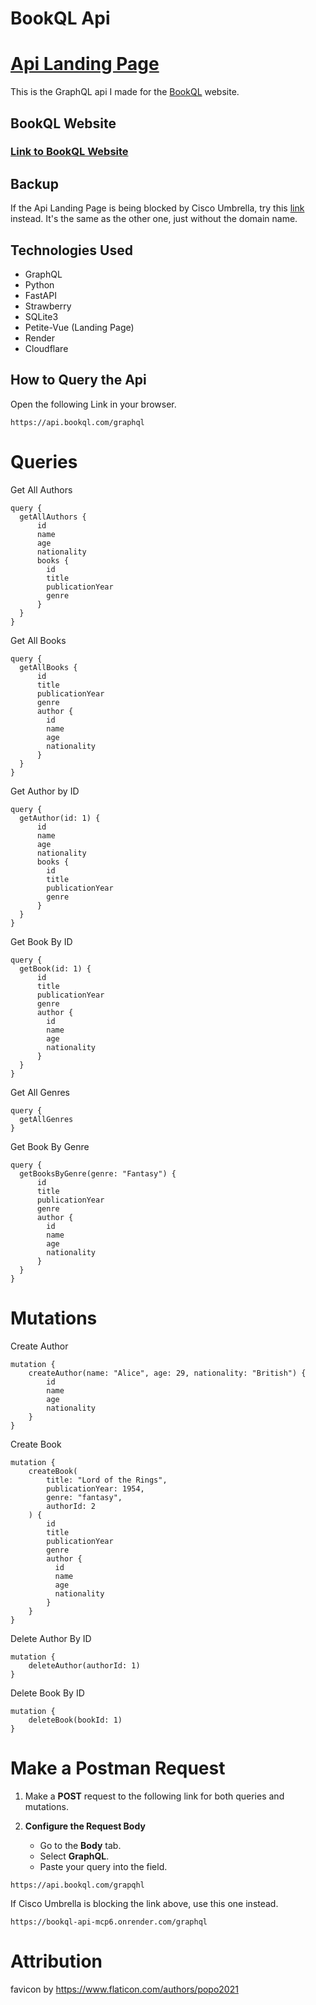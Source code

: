 # BookQL Api
# [Api Landing Page](https://api.bookql.com/)
This is the GraphQL api I made for the [BookQL](https://github.com/MichaelT-W23/bookql-website) website.

## BookQL Website
### [Link to BookQL Website](https://michaelt-w23.github.io/bookql-website)

## Backup 
If the Api Landing Page is being blocked by Cisco Umbrella, try this [link](https://bookql-api-mcp6.onrender.com/) instead. It's the same as the other one, just without the domain name.

## Technologies Used
- GraphQL
- Python
- FastAPI
- Strawberry
- SQLite3
- Petite-Vue (Landing Page)
- Render 
- Cloudflare

## How to Query the Api
Open the following Link in your browser.
```
https://api.bookql.com/graphql
```

# Queries

Get All Authors
```
query {
  getAllAuthors {
      id
      name
      age
      nationality
      books {
        id
        title
        publicationYear
        genre
      }
  }
}
```

Get All Books
```
query {
  getAllBooks {
      id
      title
      publicationYear
      genre
      author {
        id
        name
        age
        nationality
      }
  }
}
```

Get Author by ID
```
query {
  getAuthor(id: 1) {
      id
      name
      age
      nationality
      books {
        id
        title
        publicationYear
        genre
      }
  }
}
```

Get Book By ID
```
query {
  getBook(id: 1) {
      id
      title
      publicationYear
      genre
      author {
        id
        name
        age
        nationality
      }
  }
}
```

Get All Genres
```
query {
  getAllGenres
}
```

Get Book By Genre
```
query {
  getBooksByGenre(genre: "Fantasy") {
      id
      title
      publicationYear
      genre
      author {
        id
        name
        age
        nationality
      }
  }
}
```

# Mutations 

Create Author 

```
mutation {
    createAuthor(name: "Alice", age: 29, nationality: "British") {
        id
        name
        age
        nationality
    }
}
```

Create Book

```
mutation {
    createBook(
        title: "Lord of the Rings", 
        publicationYear: 1954, 
        genre: "fantasy", 
        authorId: 2
    ) {
        id
        title
        publicationYear
        genre
        author {
          id
          name
          age
          nationality
        }
    }
}
```

Delete Author By ID

```
mutation {
    deleteAuthor(authorId: 1)
}
```

Delete Book By ID
```
mutation {
    deleteBook(bookId: 1)
}
```

# Make a Postman Request

1. Make a **POST** request to the following link for both queries and mutations.

2. **Configure the Request Body**  
   - Go to the **Body** tab.
   - Select **GraphQL**.
   - Paste your query into the field.

```
https://api.bookql.com/grapqhl
```

If Cisco Umbrella is blocking the link above, use this one instead.
```
https://bookql-api-mcp6.onrender.com/graphql
```

# Attribution
favicon by https://www.flaticon.com/authors/popo2021

